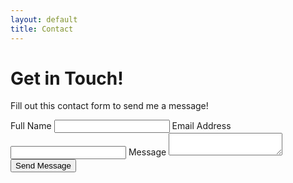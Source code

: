 ```yaml
---
layout: default
title: Contact
---
```


# Get in Touch!

Fill out this contact form to send me a message!

<form action="/.netlify/functions/contact" method="POST">
  <label for="name">Full Name</label>
  <input id="name" name="name" type="text" />
  <label for="email">Email Address</label>
  <input id="email" name="email" type="email" />
  <label for="message">Message</label>
  <textarea id="message" name="message"></textarea>
  <button type="submit">Send Message</button>
</form>
